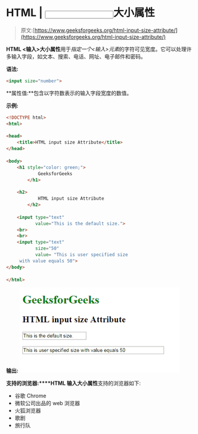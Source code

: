 # HTML | <input>大小属性

> 原文:[https://www.geeksforgeeks.org/html-input-size-attribute/](https://www.geeksforgeeks.org/html-input-size-attribute/)

**HTML <输入>大小属性**用于*指定一个<输入>元素*的字符可见宽度。它可以处理许多输入字段，如文本、搜索、电话、网址、电子邮件和密码。

**语法:**

```html
<input size="number"> 
```

**属性值:**包含以字符数表示的输入字段宽度的数值。

**示例:**

```html
<!DOCTYPE html>
<html>

<head>
    <title>HTML input size Attribute</title>
</head>

<body>
    <h1 style="color: green;"> 
            GeeksforGeeks 
        </h1>

    <h2> 
            HTML input size Attribute 
        </h2>

    <input type="text" 
           value="This is the default size.">
    <br>
    <br>
    <input type="text" 
           size="50"
           value= "This is user specified size 
     with value equals 50">
</body>

</html>
```

**输出:**
![](img/9514589fea2a9acf7a779bc284e7313e.png)

**支持的浏览器:****HTML 输入大小属性**支持的浏览器如下:

*   谷歌 Chrome
*   微软公司出品的 web 浏览器
*   火狐浏览器
*   歌剧
*   旅行队